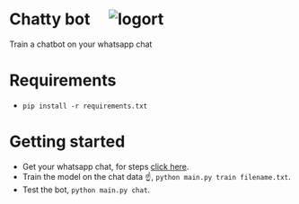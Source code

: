 # Chatty bot &nbsp;&nbsp;&nbsp; ![logort](https://user-images.githubusercontent.com/30196830/48554900-a8267100-e905-11e8-8449-f028384df8aa.png)


Train a chatbot on your whatsapp chat

# Requirements

* `pip install -r requirements.txt`

# Getting started 

* Get your whatsapp chat, for steps [click here](./docs/exporting_whatsAppChat.md).
* Train the model on the chat data ☝, `python main.py train filename.txt`.
* Test the bot, `python main.py chat`.


